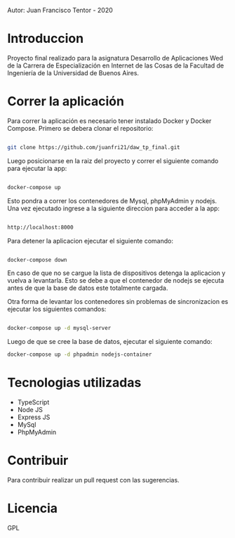 Autor: Juan Francisco Tentor - 2020

# Introduccion

Proyecto final realizado para la asignatura Desarrollo de Aplicaciones Wed de la Carrera de Especialización en Internet de las Cosas de la Facultad de Ingeniería de la Universidad de Buenos Aires.



# Correr la aplicación

Para correr la aplicación es necesario tener instalado Docker y Docker Compose.
Primero se debera clonar el repositorio:

```sh

git clone https://github.com/juanfri21/daw_tp_final.git

```
Luego posicionarse en la raiz del proyecto y correr el siguiente comando para ejecutar la app:

```sh

docker-compose up

``` 
Esto pondra a correr los contenedores de Mysql, phpMyAdmin y nodejs.
Una vez ejecutado ingrese a la siguiente direccion para acceder a la app:
```sh

http://localhost:8000

``` 
Para detener la aplicacion ejecutar el siguiente comando:
```sh

docker-compose down

```
En caso de que no se cargue la lista de dispositivos detenga la aplicacion y vuelva a levantarla.
Esto se debe a que el contenedor de nodejs se ejecuta antes de que la base de datos este totalmente cargada.

Otra forma de levantar los contenedores sin problemas de sincronizacion es ejecutar los siguientes comandos:
```sh

docker-compose up -d mysql-server

```
Luego de que se cree la base de datos, ejecutar el siguiente comando:

```sh
docker-compose up -d phpadmin nodejs-container
```

# Tecnologias utilizadas

-   TypeScript
-   Node JS
-   Express JS
-   MySql
-   PhpMyAdmin

# Contribuir

Para contribuir realizar un pull request con las sugerencias.

# Licencia

GPL
